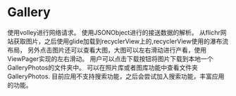 # Gallery
使用volley进行网络请求。
使用JSONObject进行的接送数据的解析。
从flichr网站获取图片，之后使用glide加载到recyclerView上的,recyclerView使用的瀑布流布局，
另外点击图片还可以查看大图，大图可以左右滑动进行产看，使用ViewPager实现的左右滑动。
用户可以点击下载按钮将图片下载到本地一个GalleryPhotos的文件夹中。
可以在照片库或者图库功能中查看文件夹GalleryPhotos.
目前应用不支持搜索功能，之后会尝试加入搜索功能，丰富应用的功能。
